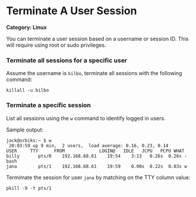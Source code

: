 # Terminate A User Session

__Category: Linux__

You can terminate a user session based on a username or session ID. This will require using root or sudo privileges.

### Terminate all sessions for a specific user

Assume the username is `bilbo`, terminate all sessions with the following command:

```shell
killall -u bilbo
```

### Terminate a specific session

List all sessions using the `w` command to identify logged in users.

Sample output:

```shell
jack@orbiks:~ $ w
 20:03:59 up 9 min,  2 users,  load average: 0.16, 0.23, 0.14
USER     TTY      FROM             LOGIN@   IDLE   JCPU   PCPU WHAT
billy       pts/0    192.168.68.61    19:54    3:13   0.26s  0.26s -bash
jana        pts/1    192.168.68.61    19:59    0.00s  0.22s  0.03s w
```

Termimate the session for user `jana` by matching on the TTY column value:

```shell
pkill -9 -t pts/1
```
